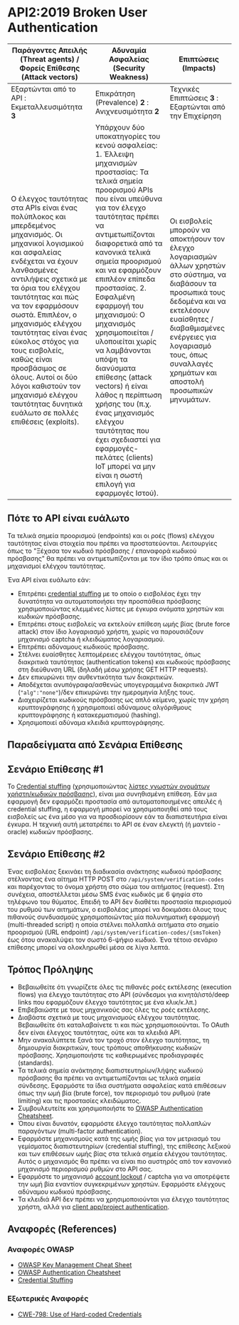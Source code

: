 API2:2019 Broken User Authentication
====================================

| Παράγοντες Απειλής (Threat agents) / Φορείς Επίθεσης (Attack vectors) | Αδυναμία Ασφαλείας (Security Weakness) | Επιπτώσεις (Impacts) |
| - | - | - |
| Εξαρτώνται από το API : Εκμεταλλευσιμότητα **3** | Επικράτηση (Prevalence) **2** : Ανιχνευσιμότητα **2** | Τεχνικές Επιπτώσεις **3** : Εξαρτώνται από την Επιχείρηση |
| Ο έλεγχος ταυτότητας στα APIs είναι ένας πολύπλοκος και μπερδεμένος μηχανισμός. Οι μηχανικοί λογισμικού και ασφαλείας ενδέχεται να έχουν λανθασμένες αντιλήψεις σχετικά με τα όρια του ελέγχου ταυτότητας και πώς να τον εφαρμόσουν σωστά. Επιπλέον, ο μηχανισμός ελέγχου ταυτότητας είναι ένας εύκολος στόχος για τους εισβολείς, καθώς είναι προσβάσιμος σε όλους. Αυτοί οι δύο λόγοι καθιστούν τον μηχανισμό ελέγχου ταυτότητας δυνητικά ευάλωτο σε πολλές επιθέσεις (exploits). | Υπάρχουν δύο υποκατηγορίες του κενού ασφαλείας: 1. Έλλειψη μηχανισμών προστασίας: Τα τελικά σημεία προορισμού APIs που είναι υπεύθυνα για τον έλεγχο ταυτότητας πρέπει να αντιμετωπίζονται διαφορετικά από τα κανονικά τελικά σημεία προορισμού και να εφαρμόζουν επιπλέον επίπεδα προστασίας. 2. Εσφαλμένη εφαρμογή του μηχανισμού: Ο μηχανισμός χρησιμοποιείται / υλοποιείται χωρίς να λαμβάνονται υπόψη τα διανύσματα επίθεσης (attack vectors) ή είναι λάθος η περίπτωση χρήσης του (π.χ. ένας μηχανισμός ελέγχου ταυτότητας που έχει σχεδιαστεί για εφαρμογές-πελάτες (clients) IoT μπορεί να μην είναι η σωστή επιλογή για εφαρμογές Ιστού). | Οι εισβολείς μπορούν να αποκτήσουν τον έλεγχο λογαριασμών άλλων χρηστών στο σύστημα, να διαβάσουν τα προσωπικά τους δεδομένα και να εκτελέσουν ευαίσθητες / διαβαθμισμένες ενέργειες για λογαριασμό τους, όπως συναλλαγές χρημάτων και αποστολή προσωπικών μηνυμάτων. |

## Πότε το API είναι ευάλωτο

Τα τελικά σημεία προορισμού (endpoints) και οι ροές (flows) ελέγχου ταυτότητας είναι στοιχεία που πρέπει να προστατεύονται. Λειτουργίες όπως το "Ξέχασα τον κωδικό πρόσβασης / επαναφορά κωδικού πρόσβασης" θα πρέπει να αντιμετωπίζονται με τον ίδιο τρόπο όπως και οι μηχανισμοί ελέγχου ταυτότητας.

Ένα API είναι ευάλωτο εάν:
* Επιτρέπει [credential stuffing][1] με το οποίο ο εισβολέας έχει την δυνατότητα να αυτοματοποιήσει την προσπάθεια πρόσβασης χρησιμοποιώντας κλεμμένες λίστες με έγκυρα ονόματα χρηστών και κωδικών πρόσβασης.
* Επιτρέπει στους εισβολείς να εκτελούν επίθεση ωμής βίας (brute force attack) στον ίδιο λογαριασμό χρήστη, χωρίς να παρουσιάζουν μηχανισμό captcha ή κλειδώματος λογαριασμού.
* Επιτρέπει αδύναμους κωδικούς πρόσβασης.
* Στέλνει ευαίσθητες λεπτομέρειες ελέγχου ταυτότητας, όπως διακριτικά ταυτότητας (authentication tokens) και κωδικούς πρόσβασης στη διεύθυνση URL (δηλαδή μέσω χρήσης GET HTTP requests).
* Δεν επικυρώνει την αυθεντικότητα των διακριτικών.
* Αποδέχεται ανυπόγραφα/ασθενώς υπογεγραμμένα διακριτικά JWT (`"alg":"none"`)/δεν επικυρώνει την ημερομηνία λήξης τους.
* Διαχειρίζεται κωδικούς πρόσβασης ως απλό κείμενο, χωρίς την χρήση κρυπτογράφησης ή χρησιμοποιεί αδύναμους αλγόριθμους κρυπτογράφησης ή κατακερματισμού (hashing).
* Χρησιμοποιεί αδύναμα κλειδιά κρυπτογράφησης.

## Παραδείγματα από Σενάρια Επίθεσης

## Σενάριο Επίθεσης #1

Το [Credential stuffing][1] (χρησιμοποιώντας [λίστες γνωστών ονομάτων χρήστη/κωδικών πρόσβασης][2]), είναι μια συνηθισμένη επίθεση. Εάν μια εφαρμογή δεν εφαρμόζει προστασία από αυτοματοποιημένες απειλές ή credential stuffing, η εφαρμογή μπορεί να χρησιμοποιηθεί από τους εισβολείς ως ένα μέσο για να προσδιορίσουν εάν τα διαπιστευτήρια είναι έγκυρα. Η τεχνική αυτή μετατρέπει το API σε έναν ελεγκτή (ή μαντείο - oracle) κωδικών πρόσβασης.

## Σενάριο Επίθεσης #2

Ένας εισβολέας ξεκινάει τη διαδικασία ανάκτησης κωδικού πρόσβασης στέλνοντας ένα 
αίτημα HTTP POST στο `/api/system/verification-codes` και παρέχοντας το όνομα χρήστη 
στο σώμα του αιτήματος (request). Στη συνέχεια, αποστέλλεται μέσω SMS ένας κωδικός με 6 ψηφία στο τηλέφωνο του θύματος. Επειδή το API δεν διαθέτει προστασία περιορισμού του ρυθμού των αιτημάτων, ο εισβολέας μπορεί να δοκιμάσει όλους τους πιθανούς συνδυασμούς χρησιμοποιώντας μία πολυνηματική εφαρμογή (multi-threaded script) η οποία στέλνει πολλαπλά αιτήματα στο σημείο προορισμού (URL endpoint) `/api/system/verification-codes/{smsToken}` έως ότου ανακαλύψει τον σωστό 6-ψήφιο κωδικό. Ένα τέτοιο σενάριο επίθεσης μπορεί να ολοκληρωθεί μέσα σε λίγα λεπτά.

## Τρόπος Πρόληψης

* Βεβαιωθείτε ότι γνωρίζετε όλες τις πιθανές ροές εκτέλεσης (execution flows) για έλεγχο ταυτότητας στο API (σύνδεσμοι για κινητά/ιστό/deep links που εφαρμόζουν έλεγχο ταυτότητας με ένα κλικ/κ.λπ.)
* Επιβεβαιώστε με τους μηχανικούς σας όλες τις ροές εκτέλεσης.
* Διαβάστε σχετικά με τους μηχανισμούς ελέγχου ταυτότητας. Βεβαιωθείτε ότι καταλαβαίνετε 
τι και πώς χρησιμοποιούνται. Το OAuth δεν είναι έλεγχος ταυτότητας, ούτε και τα κλειδιά API.
* Μην ανακαλύπτετε ξανά τον τροχό στον έλεγχο ταυτότητας, τη δημιουργία διακριτικών, 
τους τρόπους αποθήκευσης κωδικών πρόσβασης. Χρησιμοποιήστε τις καθιερωμένες προδιαγραφές (standards).
* Τα τελικά σημεία ανάκτησης διαπιστευτηρίων/λήψης κωδικού πρόσβασης θα πρέπει να αντιμετωπίζονται 
ως τελικά σημεία σύνδεσης. Εφαρμόστε τα ίδια συστήματα ασφαλείας κατά επιθέσεων όπως την ωμή βία (brute force), τον περιορισμό του ρυθμού (rate limiting) και τις προστασίες κλειδώματος.
* Συμβουλευτείτε και χρησιμοποιήστε το [OWASP Authentication Cheatsheet][3].
* Όπου είναι δυνατόν, εφαρμόστε έλεγχο ταυτότητας πολλαπλών παραγόντων (multi-factor authentication).
* Εφαρμόστε μηχανισμούς κατά της ωμής βίας για τον μετριασμό του γεμίσματος διαπιστευτηρίων (credential stuffing), της επίθεσης 
λεξικού και των επιθέσεων ωμής βίας στα τελικά σημεία ελέγχου ταυτότητας. Αυτός ο μηχανισμός θα πρέπει 
να είναι πιο αυστηρός από τον κανονικό μηχανισμό περιορισμού ρυθμών στο API σας.
* Εφαρμόστε το μηχανισμό [account lockout][4] / captcha για να αποτρέψετε την ωμή βία εναντίον συγκεκριμένων 
χρηστών. Εφαρμόστε ελέγχους αδύναμου κωδικού πρόσβασης.
* Τα κλειδιά API δεν πρέπει να χρησιμοποιούνται για έλεγχο ταυτότητας χρήστη, αλλά για [client app/project authentication][5].

## Αναφορές (References)

### Αναφορές OWASP

* [OWASP Key Management Cheat Sheet][6]
* [OWASP Authentication Cheatsheet][3]
* [Credential Stuffing][1]

### Εξωτερικές Αναφορές

* [CWE-798: Use of Hard-coded Credentials][7]

[1]: https://www.owasp.org/index.php/Credential_stuffing
[2]: https://github.com/danielmiessler/SecLists
[3]: https://cheatsheetseries.owasp.org/cheatsheets/Authentication_Cheat_Sheet.html
[4]: https://www.owasp.org/index.php/Testing_for_Weak_lock_out_mechanism_(OTG-AUTHN-003)
[5]: https://cloud.google.com/endpoints/docs/openapi/when-why-api-key
[6]: https://www.owasp.org/index.php/Key_Management_Cheat_Sheet
[7]: https://cwe.mitre.org/data/definitions/798.html
